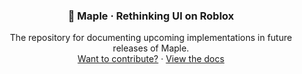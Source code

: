 <h3 align="center">
  🍁 Maple · Rethinking UI on Roblox
</h3>

<p align="center">
  The repository for documenting upcoming implementations in future releases of Maple. <br />
  <a href="https://github.com/mobiusdevs/maple-design/pulls">Want to contribute?</a> · <a href="">View the docs</a>
</p>
